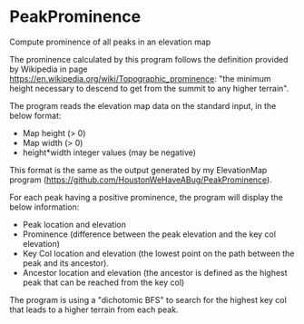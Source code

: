 # PeakProminence
Compute prominence of all peaks in an elevation map

The prominence calculated by this program follows the definition provided by Wikipedia in page https://en.wikipedia.org/wiki/Topographic_prominence: "the minimum height necessary to descend to get from the summit to any higher terrain".

The program reads the elevation map data on the standard input, in the below format:

- Map height (> 0)
- Map width (> 0)
- height*width integer values (may be negative)

This format is the same as the output generated by my ElevationMap program (https://github.com/HoustonWeHaveABug/PeakProminence).

For each peak having a positive prominence, the program will display the below information:

- Peak location and elevation
- Prominence (difference between the peak elevation and the key col elevation)
- Key Col location and elevation (the lowest point on the path between the peak and its ancestor).
- Ancestor location and elevation (the ancestor is defined as the highest peak that can be reached from the key col)

The program is using a "dichotomic BFS" to search for the highest key col that leads to a higher terrain from each peak.
